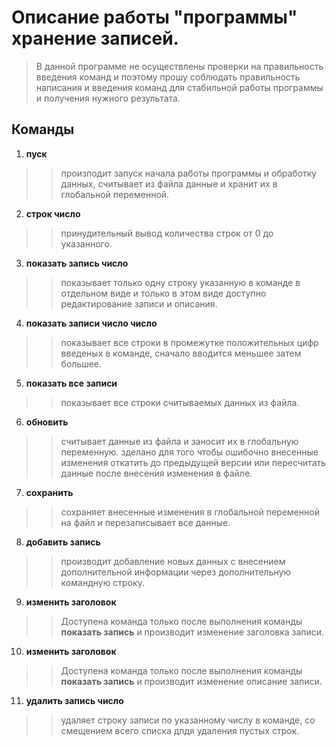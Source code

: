 # Описание работы "программы" хранение записей.

> В данной программе не осуществлены проверки на правильность введения команд и поэтому прошу соблюдать правильность написания и введения команд для стабильной работы программы и получения нужного результата.


## Команды 

 1. **пуск** 
 
 >> произподит запуск начала работы программы и обработку данных, считывает из файла данные и хранит их в глобальной переменной.

 2. **строк число**

 >> принудительный вывод количества строк от 0 до указанного.

 3. **показать запись число**

 >> показывает только одну строку указанную в команде в отдельном виде и только в этом виде доступно редактирование записи и описания.

 4. **показать записи число число**

 >>показывает все строки в промежутке положительных цифр введеных в команде, сначало вводится меньшее затем большее.

 5. **показать все записи**

 >> показывает все строки считываемых данных из файла.

 6. **обновить**

 >> считывает данные из файла и заносит их в глобальную переменную. зделано для того чтобы ошибочно внесенные изменения откатить до предыдущей версии или пересчитать данные после внесения изменения в файле.

 7. **сохранить**

 >> сохраняет внесенные изменения в глобальной переменной на файл и перезаписывает все данные.

 8. **добавить запись**

 >> производит добавление новых данных с внесением дополнительной информации через дополнительную командную строку.

 9. **изменить заголовок**

 >> Доступена команда только после выполнения команды **показать запись** и производит изменение заголовка записи.

 10. **изменить заголовок**

 >> Доступена команда только после выполнения команды **показать запись** и производит изменение описание записи.

 11. **удалить запись число**

 >> удаляет строку записи по указанному числу в команде, со смещением всего списка длдя удаления пустых строк.